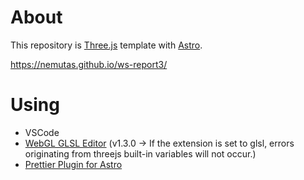 # About

This repository is [Three.js](https://threejs.org/) template with [Astro](https://astro.build/).

https://nemutas.github.io/ws-report3/

# Using

- VSCode
- [WebGL GLSL Editor](https://marketplace.visualstudio.com/items?itemName=raczzalan.webgl-glsl-editor) (v1.3.0 -> If the extension is set to glsl, errors originating from threejs built-in variables will not occur.)
- [Prettier Plugin for Astro](https://github.com/withastro/prettier-plugin-astro)
